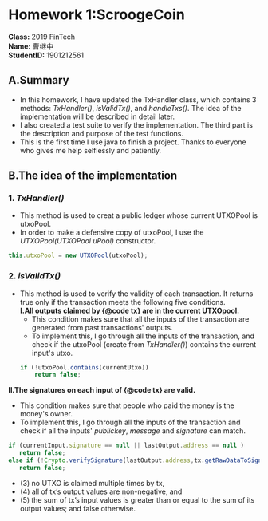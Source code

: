 # Homework 1:ScroogeCoin  
**Class:**
2019 FinTech  
**Name:**
曹继中  
**StudentID:**
1901212561  
## A.Summary
* In this homework, I have updated the TxHandler class, which contains 3 methods: *TxHandler()*, *isValidTx()*, and *handleTxs()*. 
The idea of the implementation will be described in detail later.  
* I also created a test suite to verify the implementation. The third part is the description and purpose of the test functions. 
* This is the first time I use java to finish a project. Thanks to everyone who gives me help selflessly and patiently.
## B.The idea of the implementation
### 1. ***TxHandler()***  
* This method is used to creat a public ledger whose current UTXOPool is utxoPool.  
* In order to make a defensive copy of utxoPool, I use the *UTXOPool(UTXOPool uPool)* constructor.  
```js 
this.utxoPool = new UTXOPool(utxoPool);
``` 
### 2. ***isValidTx()***  
* This method is used to verify the validity of each transaction. It returns true only if the transaction meets the following five conditions.  
**Ⅰ.All outputs claimed by {@code tx} are in the current UTXOpool.**  
  * This condition makes sure that all the inputs of the transaction are generated from past transactions' outputs.
  * To implement this, I go through all the inputs of the transaction, and check if the utxoPool (create from *TxHandler()*) contains the current input's utxo.
  ```js
  if (!utxoPool.contains(currentUtxo))
      return false;
  ```
**Ⅱ.The signatures on each input of {@code tx} are valid.**  
  * This condition makes sure that people who paid the money is the money's owner.
  * To implement this, I go through  all the inputs of the transaction and check if all the inputs' *publickey*, *message* and  *signature* can match.
   ```js
  if (currentInput.signature == null || lastOutput.address == null )
      return false;
  else if (!Crypto.verifySignature(lastOutput.address,tx.getRawDataToSign(ii),currentInput.signature))
      return false;
  ```
  
  

* (3) no UTXO is claimed multiple times by tx,
* (4) all of tx’s output values are non-negative, and
* (5) the sum of tx’s input values is greater than or equal to the sum of
its output values; and false otherwise.
